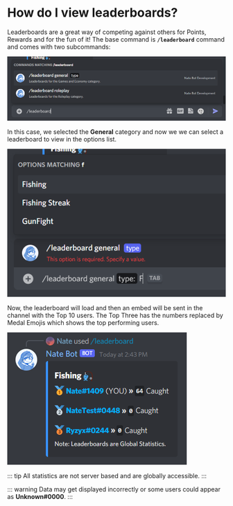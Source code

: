 # How do I view leaderboards?
Leaderboards are a great way of competing against others for Points, Rewards and for the fun of it! The base command is **`/leaderboard`** command and comes with two subcommands:

![Leaderboard Command List](./images/leaderboard-commandlist.png)

In this case, we selected the **General** category and now we we can select a leaderboard to view in the options list.

![Leaderboard Options](./images/leaderboard-types.png)

Now, the leaderboard will load and then an embed will be sent in the channel with the Top 10 users. The Top Three has the numbers replaced by Medal Emojis which shows the top performing users.

![Leaderboard](./images/leaderboard.png)

::: tip
All statistics are not server based and are globally accessible.
::: 

::: warning
Data may get displayed incorrectly or some users could appear as **Unknown#0000**.
:::